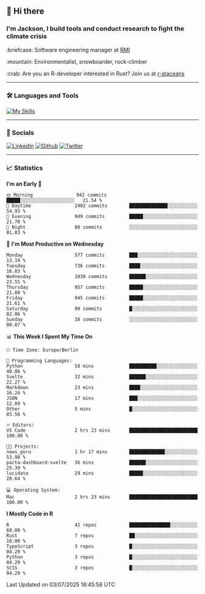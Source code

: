 ## :wave: Hi there
### I'm Jackson, I build tools and conduct research to fight the climate crisis
<p> :briefcase: Software engineering manager at <a href="https://rmi.org/" alt="RMI">RMI</a></p>
<p> :mountain: Environmentalist, snowboarder, rock-climber</p>
<p> :crab: Are you an R-developer interested in Rust? Join us at <a href="https://github.com/r-staceans" alt="r-staceans">r-staceans</a></p>

---

### :hammer_and_wrench: Languages and Tools

[![My Skills](https://skillicons.dev/icons?i=r,python,rust,docker,svelte,js,neovim,azure,postgresql,kubernetes,html,css&perline=6&theme=dark)](https://skillicons.dev)

---

### :iphone: Socials

[![LinkedIn](https://skillicons.dev/icons?i=linkedin&theme=dark)](https://www.linkedin.com/in/jackson-hoffart/) 
[![Github](https://skillicons.dev/icons?i=github&theme=dark)](https://github.com/jdhoffa) 
[![Twitter](https://skillicons.dev/icons?i=twitter&theme=dark)](https://twitter.com/jdhoffart) 

---

### :chart_with_upwards_trend: Statistics

 
<!--START_SECTION:waka-->
**I'm an Early 🐤** 

```text
🌞 Morning                942 commits         █████░░░░░░░░░░░░░░░░░░░░   21.54 % 
🌆 Daytime                2402 commits        ██████████████░░░░░░░░░░░   54.93 % 
🌃 Evening                949 commits         █████░░░░░░░░░░░░░░░░░░░░   21.70 % 
🌙 Night                  80 commits          ░░░░░░░░░░░░░░░░░░░░░░░░░   01.83 % 
```
📅 **I'm Most Productive on Wednesday** 

```text
Monday                   577 commits         ███░░░░░░░░░░░░░░░░░░░░░░   13.19 % 
Tuesday                  736 commits         ████░░░░░░░░░░░░░░░░░░░░░   16.83 % 
Wednesday                1030 commits        ██████░░░░░░░░░░░░░░░░░░░   23.55 % 
Thursday                 957 commits         █████░░░░░░░░░░░░░░░░░░░░   21.88 % 
Friday                   945 commits         █████░░░░░░░░░░░░░░░░░░░░   21.61 % 
Saturday                 90 commits          █░░░░░░░░░░░░░░░░░░░░░░░░   02.06 % 
Sunday                   38 commits          ░░░░░░░░░░░░░░░░░░░░░░░░░   00.87 % 
```


📊 **This Week I Spent My Time On** 

```text
🕑︎ Time Zone: Europe/Berlin

💬 Programming Languages: 
Python                   58 mins             ██████████░░░░░░░░░░░░░░░   40.86 % 
Svelte                   32 mins             ██████░░░░░░░░░░░░░░░░░░░   22.27 % 
Markdown                 23 mins             ████░░░░░░░░░░░░░░░░░░░░░   16.24 % 
JSON                     17 mins             ███░░░░░░░░░░░░░░░░░░░░░░   12.09 % 
Other                    5 mins              █░░░░░░░░░░░░░░░░░░░░░░░░   03.56 % 

🔥 Editors: 
VS Code                  2 hrs 23 mins       █████████████████████████   100.00 % 

🐱‍💻 Projects: 
news_guru                1 hr 17 mins        █████████████░░░░░░░░░░░░   53.98 % 
pacta-dashboard-svelte   36 mins             ██████░░░░░░░░░░░░░░░░░░░   25.39 % 
lucidata                 29 mins             █████░░░░░░░░░░░░░░░░░░░░   20.64 % 

💻 Operating System: 
Mac                      2 hrs 23 mins       █████████████████████████   100.00 % 
```

**I Mostly Code in R** 

```text
R                        42 repos            ███████████████░░░░░░░░░░   60.00 % 
Rust                     7 repos             ██░░░░░░░░░░░░░░░░░░░░░░░   10.00 % 
TypeScript               3 repos             █░░░░░░░░░░░░░░░░░░░░░░░░   04.29 % 
Python                   3 repos             █░░░░░░░░░░░░░░░░░░░░░░░░   04.29 % 
SCSS                     3 repos             █░░░░░░░░░░░░░░░░░░░░░░░░   04.29 % 
```




 Last Updated on 03/07/2025 18:45:58 UTC
<!--END_SECTION:waka-->
